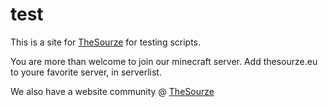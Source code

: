 test
====

This is a site for [TheSourze](http://thesourze.eu) for testing scripts.

You are more than welcome to join our minecraft server. Add thesourze.eu to youre favorite server, in serverlist.

We also have a website community @ [TheSourze](http://thesourze.eu)
